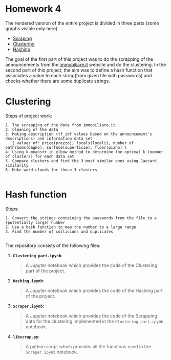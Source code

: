 # Homework 4

The rendered version of the entire project is divided in three parts (some graphs visible only here)
- [Scraping](https://nbviewer.jupyter.org/github/dusicastepic/ADMFourthHomework/blob/master/Scraper.ipynb)
- [Clustering](https://nbviewer.jupyter.org/github/dusicastepic/ADMFourthHomework/blob/master/Clustering%20part.ipynb)
- [Hashing](https://nbviewer.jupyter.org/github/dusicastepic/ADMFourthHomework/blob/master/Hashing.ipynb)

The goal of the first part of this project was to do the scrapping of the announcements from the [immobiliare.it](https://www.immobiliare.it) website and do the clustering. In the second part of this project, the aim was to define a hash function that associates a value to each string(from given file with passwords) and checks whether there are some duplicate strings.  


# Clustering

 Steps of project work:

    1. The scrapping of the data from immobiliare.it
    2. Cleaning of the data
    3. Making description (tf_idf values based on the announcement's descriptions) and information data set
       ( values of: price(prezzo), locals(locali), number of bathrooms(bagno), surface(superficie), floor(piano) )
    4. Using k-means++ in elbow method to determine the optimal k (number of clusters) for each data set
    5. Compare clusters and find the 3 most similar ones using Jaccard similarity
    6. Make word clouds for those 3 clusters
  
<p align="center">
<img src="http://www.abc.net.au/reslib/201104/r753424_6267355.JPG" alt text="Clustering">
</p>
 
 

# Hash function

 Steps:

    1. Convert the strings containing the passwords from the file to a (potentially large) number
    2. Use a hash function to map the number to a large range
    3. Find the number of collisions and duplicates
     
 

<p align="center">
<img src="http://learningspot.altervista.org/wp-content/uploads/2016/11/Hash_Function2.png" alt text="Hash function">
</p>
 


The repository consists of the following files:
1. __`Clustering part.ipynb`__: 
     > A Jupyter notebook which provides the code of the Clustering part of the project.
      
2. __`Hashing.ipynb`__:
      > A Jupyter notebook which provides the code of the Hashing part of the project.

3. __`Scraper.ipynb`__:
      > A Jupyter notebook which provides the code of the Scrapping data for the clustering implemented in the `Clustering part.ipynb`  notebook.
      
4. __`libscrap.py`__:
      > A python script which provides all the functions used in the `Scraper.ipynb` notebook. 
      
       
